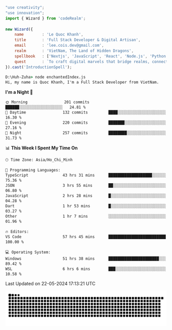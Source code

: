 <!--x axis divider-->

```js 
"use creativity";
"use innovation";
import { Wizard } from 'codeRealm';

new Wizard({
    name        : 'Le Quoc Khanh',
    title       : 'Full Stack Developer & Digital Artisan',
    email       : 'lee.cois.dev@gmail.com',
    realm       : 'VietNam, The Land of Hidden Dragons',
    spellbook   : ['Nextjs', 'JavaScript', 'React', 'Node.js', 'Python', 'Django', 'Cloud Services'],
    quest       : `To craft digital marvels that bridge realms, connect cultures, and bring imagination to life.`,
}).cast('IntroductionSpell');
```

```cmd
D:\Huh-Zuha> node enchantedIndex.js
Hi, my name is Quoc Khanh, I'm a Full Stack Developer from VietNam.
```
<!--START_SECTION:waka-->
**I'm a Night 🦉** 

```text
🌞 Morning                201 commits         ██████░░░░░░░░░░░░░░░░░░░   24.81 % 
🌆 Daytime                132 commits         ████░░░░░░░░░░░░░░░░░░░░░   16.30 % 
🌃 Evening                220 commits         ███████░░░░░░░░░░░░░░░░░░   27.16 % 
🌙 Night                  257 commits         ████████░░░░░░░░░░░░░░░░░   31.73 % 
```


📊 **This Week I Spent My Time On** 

```text
🕑︎ Time Zone: Asia/Ho_Chi_Minh

💬 Programming Languages: 
TypeScript               43 hrs 31 mins      ███████████████████░░░░░░   75.36 % 
JSON                     3 hrs 55 mins       ██░░░░░░░░░░░░░░░░░░░░░░░   06.80 % 
JavaScript               2 hrs 28 mins       █░░░░░░░░░░░░░░░░░░░░░░░░   04.28 % 
Dart                     1 hr 53 mins        █░░░░░░░░░░░░░░░░░░░░░░░░   03.27 % 
Other                    1 hr 7 mins         ░░░░░░░░░░░░░░░░░░░░░░░░░   01.96 % 

🔥 Editors: 
VS Code                  57 hrs 45 mins      █████████████████████████   100.00 % 

💻 Operating System: 
Windows                  51 hrs 38 mins      ██████████████████████░░░   89.42 % 
WSL                      6 hrs 6 mins        ███░░░░░░░░░░░░░░░░░░░░░░   10.58 % 
```


 Last Updated on 22-05-2024 17:13:21 UTC
<!--END_SECTION:waka-->
<picture>
  <source media="(prefers-color-scheme: dark)" srcset="https://raw.githubusercontent.com/leecois/leecois/output/github-contribution-grid-snake-dark.svg">
  <source media="(prefers-color-scheme: light)" srcset="https://raw.githubusercontent.com/leecois/leecois/output/github-contribution-grid-snake.svg">
  <img alt="github contribution grid snake animation" src="https://raw.githubusercontent.com/leecois/leecois/output/github-contribution-grid-snake.svg">
</picture>
